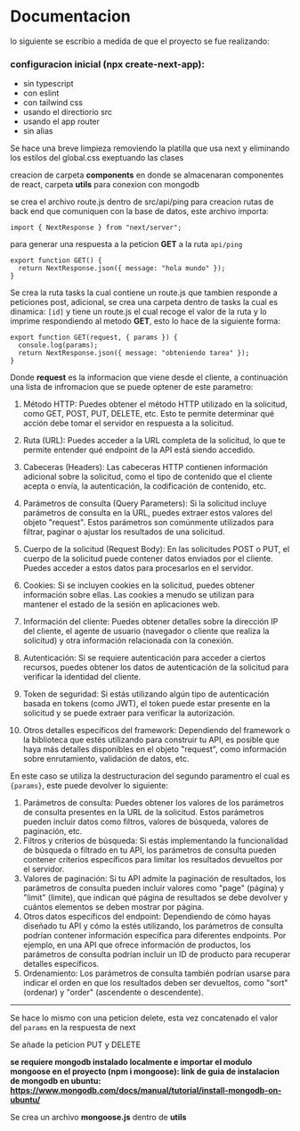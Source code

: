 # Documentacion

lo siguiente se escribio a medida de que el proyecto se fue realizando:

### configuracion inicial (npx create-next-app):
- sin typescript
- con eslint
- con tailwind css
- usando el directiorio src
- usando el app router
- sin alias

Se hace una breve limpieza removiendo la platilla que usa next y eliminando los estilos del global.css exeptuando las clases

creacion de carpeta **components** en donde se almacenaran componentes de react, carpeta **utils** para conexion con mongodb

se crea el archivo route.js dentro de src/api/ping para creacion rutas de back end que comuniquen con la base de datos, este archivo importa:
```
import { NextResponse } from "next/server";
```

para generar una respuesta a la peticion **GET** a la ruta `api/ping`

```
export function GET() {
  return NextResponse.json({ message: "hola mundo" });
}
```
Se crea la ruta tasks la cual contiene un route.js que tambien responde a peticiones post, adicional, se crea una carpeta dentro de tasks la cual es dinamica: `[id]` y tiene un route.js el cual recoge el valor de la ruta y lo imprime respondiendo al metodo **GET**, esto lo hace de la siguiente forma: 
```
export function GET(request, { params }) {
  console.log(params);
  return NextResponse.json({ message: "obteniendo tarea" });
}
```
Donde **request** es la informacion que viene desde el cliente, a continuación una lista de infromacion que se puede optener de este parametro: 

1. Método HTTP: Puedes obtener el método HTTP utilizado en la solicitud, como GET, POST, PUT, DELETE, etc. Esto te permite determinar qué acción debe tomar el servidor en respuesta a la solicitud.
   
2. Ruta (URL): Puedes acceder a la URL completa de la solicitud, lo que te permite entender qué endpoint de la API está siendo accedido.
3. Cabeceras (Headers): Las cabeceras HTTP contienen información adicional sobre la solicitud, como el tipo de contenido que el cliente acepta o envía, la autenticación, la codificación de contenido, etc.
4. Parámetros de consulta (Query Parameters): Si la solicitud incluye parámetros de consulta en la URL, puedes extraer estos valores del objeto "request". Estos parámetros son comúnmente utilizados para filtrar, paginar o ajustar los resultados de una solicitud.
5. Cuerpo de la solicitud (Request Body): En las solicitudes POST o PUT, el cuerpo de la solicitud puede contener datos enviados por el cliente. Puedes acceder a estos datos para procesarlos en el servidor.
6. Cookies: Si se incluyen cookies en la solicitud, puedes obtener información sobre ellas. Las cookies a menudo se utilizan para mantener el estado de la sesión en aplicaciones web.
7. Información del cliente: Puedes obtener detalles sobre la dirección IP del cliente, el agente de usuario (navegador o cliente que realiza la solicitud) y otra información relacionada con la conexión.
8. Autenticación: Si se requiere autenticación para acceder a ciertos recursos, puedes obtener los datos de autenticación de la solicitud para verificar la identidad del cliente.
9. Token de seguridad: Si estás utilizando algún tipo de autenticación basada en tokens (como JWT), el token puede estar presente en la solicitud y se puede extraer para verificar la autorización.
10. Otros detalles específicos del framework: Dependiendo del framework o la biblioteca que estés utilizando para construir tu API, es posible que haya más detalles disponibles en el objeto "request", como información sobre enrutamiento, validación de datos, etc.

En este caso se utiliza la destructuracion del segundo paramentro el cual es `{params}`, este puede devolver lo siguiente:

1. Parámetros de consulta: Puedes obtener los valores de los parámetros de consulta presentes en la URL de la solicitud. Estos parámetros pueden incluir datos como filtros, valores de búsqueda, valores de paginación, etc.
2. Filtros y criterios de búsqueda: Si estás implementando la funcionalidad de búsqueda o filtrado en tu API, los parámetros de consulta pueden contener criterios específicos para limitar los resultados devueltos por el servidor.
3. Valores de paginación: Si tu API admite la paginación de resultados, los parámetros de consulta pueden incluir valores como "page" (página) y "limit" (límite), que indican qué página de resultados se debe devolver y cuántos elementos se deben mostrar por página.
4. Otros datos específicos del endpoint: Dependiendo de cómo hayas diseñado tu API y cómo la estés utilizando, los parámetros de consulta podrían contener información específica para diferentes endpoints. Por ejemplo, en una API que ofrece información de productos, los parámetros de consulta podrían incluir un ID de producto para recuperar detalles específicos.
5. Ordenamiento: Los parámetros de consulta también podrían usarse para indicar el orden en que los resultados deben ser devueltos, como "sort" (ordenar) y "order" (ascendente o descendente).

---

Se hace lo  mismo con una peticion delete, esta vez concatenado el valor del `params` en la respuesta de next

Se añade la peticion PUT y DELETE

**se requiere mongodb instalado localmente e importar el modulo mongoose en el proyecto (npm i mongoose): link de guia de instalacion de mongodb en ubuntu: https://www.mongodb.com/docs/manual/tutorial/install-mongodb-on-ubuntu/** 

Se crea un archivo **mongoose.js** dentro de **utils** 